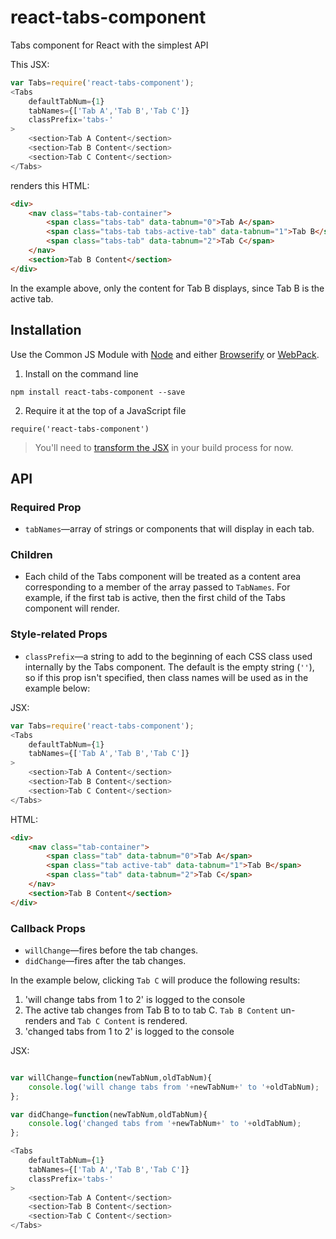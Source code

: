 # react-tabs-component #

Tabs component for React with the simplest API

This JSX:

```js
var Tabs=require('react-tabs-component');
<Tabs
	defaultTabNum={1}
	tabNames={['Tab A','Tab B','Tab C']}
	classPrefix='tabs-'
>
	<section>Tab A Content</section>
	<section>Tab B Content</section>
	<section>Tab C Content</section>
</Tabs>
```

renders this HTML:

```html
<div>
	<nav class="tabs-tab-container">
		<span class="tabs-tab" data-tabnum="0">Tab A</span>
		<span class="tabs-tab tabs-active-tab" data-tabnum="1">Tab B</span>
		<span class="tabs-tab" data-tabnum="2">Tab C</span>
	</nav>
	<section>Tab B Content</section>
</div>
```

In the example above, only the content for Tab B displays, since Tab B is the active tab.

## Installation ##

Use the Common JS Module with [Node](https://nodejs.org/) and either [Browserify](http://browserify.org/) or [WebPack](http://webpack.github.io/). 

1. Install on the command line

`npm install react-tabs-component --save`

2. Require it at the top of a JavaScript file

`require('react-tabs-component')`

> You'll need to [transform the JSX](https://facebook.github.io/react/docs/getting-started.html) in your build process for now.

## API ##

### Required Prop ###

- `tabNames`—array of strings or components that will display in each tab.

### Children ###

- Each child of the Tabs component will be treated as a content area corresponding to a member of the array passed to `TabNames`. For example, if the first tab is active, then the first child of the Tabs component will render.

### Style-related Props ###

- `classPrefix`—a string to add to the beginning of each CSS class used internally by the Tabs component. The default is the empty string (`''`), so if this prop isn't specified, then class names will be used as in the example below:

JSX:

```js
var Tabs=require('react-tabs-component');
<Tabs
	defaultTabNum={1}
	tabNames={['Tab A','Tab B','Tab C']}
>
	<section>Tab A Content</section>
	<section>Tab B Content</section>
	<section>Tab C Content</section>
</Tabs>
```

HTML:

```html
<div>
	<nav class="tab-container">
		<span class="tab" data-tabnum="0">Tab A</span>
		<span class="tab active-tab" data-tabnum="1">Tab B</span>
		<span class="tab" data-tabnum="2">Tab C</span>
	</nav>
	<section>Tab B Content</section>
</div>
```

### Callback Props ###

- `willChange`—fires before the tab changes. 
- `didChange`—fires after the tab changes.

In the example below, clicking `Tab C` will produce the following results:

1. 'will change tabs from 1 to 2' is logged to the console
2. The active tab changes from Tab B to to tab C. `Tab B Content` un-renders and `Tab C Content` is rendered.
3. 'changed tabs from 1 to 2' is logged to the console

JSX:

```js

var willChange=function(newTabNum,oldTabNum){
	console.log('will change tabs from '+newTabNum+' to '+oldTabNum);
};

var didChange=function(newTabNum,oldTabNum){
	console.log('changed tabs from '+newTabNum+' to '+oldTabNum);
};

<Tabs
	defaultTabNum={1}
	tabNames={['Tab A','Tab B','Tab C']}
	classPrefix='tabs-'
>
	<section>Tab A Content</section>
	<section>Tab B Content</section>
	<section>Tab C Content</section>
</Tabs>
```
